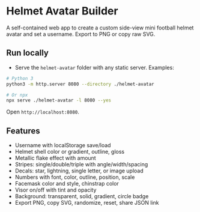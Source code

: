# Helmet Avatar Builder

A self-contained web app to create a custom side-view mini football helmet avatar and set a username. Export to PNG or copy raw SVG.

## Run locally

- Serve the `helmet-avatar` folder with any static server. Examples:

```bash
# Python 3
python3 -m http.server 8080 --directory ./helmet-avatar

# Or npx
npx serve ./helmet-avatar -l 8080 --yes
```

Open `http://localhost:8080`.

## Features

- Username with localStorage save/load
- Helmet shell color or gradient, outline, gloss
- Metallic flake effect with amount
- Stripes: single/double/triple with angle/width/spacing
- Decals: star, lightning, single letter, or image upload
- Numbers with font, color, outline, position, scale
- Facemask color and style, chinstrap color
- Visor on/off with tint and opacity
- Background: transparent, solid, gradient, circle badge
- Export PNG, copy SVG, randomize, reset, share JSON link